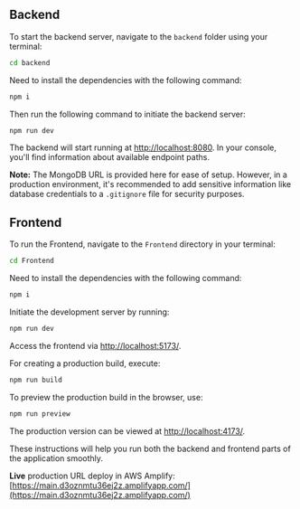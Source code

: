 


## Backend

To start the backend server, navigate to the `backend` folder using your terminal:

```bash
cd backend
```

Need to install the dependencies with the following command:

```bash
npm i
```

Then run the following command to initiate the backend server:

```bash
npm run dev
```

The backend will start running at [http://localhost:8080](http://localhost:8080). In your console, you'll find information about available endpoint paths.

**Note:** The MongoDB URL is provided here for ease of setup. However, in a production environment, it's recommended to add sensitive information like database credentials to a `.gitignore` file for security purposes.

## Frontend

To run the Frontend, navigate to the `Frontend` directory in your terminal:

```bash
cd Frontend
```

Need to install the dependencies with the following command:

```bash
npm i
```

Initiate the development server by running:

```bash
npm run dev
```

Access the frontend via [http://localhost:5173/](http://localhost:5173/).

For creating a production build, execute:

```bash
npm run build
```

To preview the production build in the browser, use:

```bash
npm run preview
```

The production version can be viewed at [http://localhost:4173/](http://localhost:4173/).

These instructions will help you run both the backend and frontend parts of the application smoothly.

**Live** production URL deploy in AWS Amplify:  [https://main.d3oznmtu36ej2z.amplifyapp.com/](https://main.d3oznmtu36ej2z.amplifyapp.com/)


